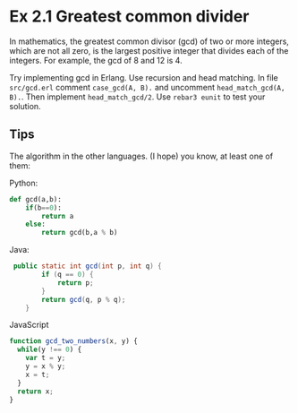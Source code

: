 # Ex 2.1 Greatest common divider

In mathematics, the greatest common divisor (gcd) of two or more integers, which are not all zero, is the largest positive integer that divides each of the integers.
For example, the gcd of 8 and 12 is 4.

Try implementing gcd in Erlang. Use recursion and head matching.
In file `src/gcd.erl` comment `case_gcd(A, B).` and uncomment `head_match_gcd(A, B).`.
Then implement `head_match_gcd/2`.
Use `rebar3 eunit` to test your solution.

## Tips

The algorithm in the other languages. (I hope) you know, at least one of them:

Python:

```python
def gcd(a,b):
	if(b==0): 
		return a
	else: 
		return gcd(b,a % b)
```

Java:

```java
 public static int gcd(int p, int q) {
        if (q == 0) {
            return p;
        }
        return gcd(q, p % q);
    }
```

JavaScript

```javascript
function gcd_two_numbers(x, y) {
  while(y !== 0) {
    var t = y;
    y = x % y;
    x = t;
  }
  return x;
}
```
